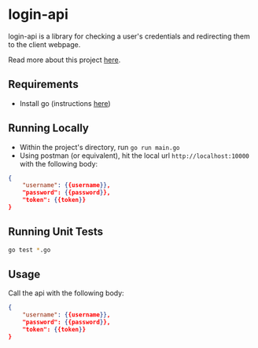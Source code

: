 # login-api

login-api is a library for checking a user's credentials and redirecting them to the client webpage.

Read more about this project [here](https://www.techtrek.io/getting-started-with-go/).

## Requirements
- Install go (instructions [here](https://golang.org/doc/install))

## Running Locally

- Within the project's directory, run `go run main.go`
- Using postman (or equivalent), hit the local url `http://localhost:10000` with the following body: 
```json
{
    "username": {{username}},
    "password": {{password}},
    "token": {{token}}
}
```

## Running Unit Tests
```bash
go test *.go
```
## Usage
Call the api with the following body:

```json
{
    "username": {{username}},
    "password": {{password}},
    "token": {{token}}
}
```

